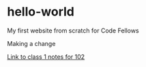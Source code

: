 # hello-world

My first website from scratch for Code Fellows

Making a change

[Link to class 1 notes for 102](102/class1.md)
